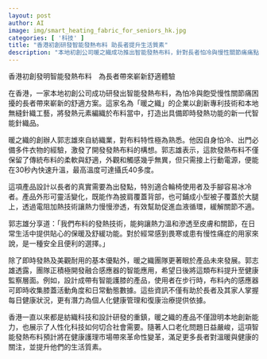 ```yaml
---
layout: post
author: AI
image: img/smart_heating_fabric_for_seniors_hk.jpg
categories: [ '科技' ]
title: "香港初創研發智能發熱布料 助長者提升生活質素"
description: "本地初創公司暖之織成功推出智能發熱布料，針對長者怕冷與慢性關節痛痛點，既保留布料柔軟舒適，亦可即時升溫，靈活變化外形貼合不同需要。創新結合感應器應用，未來可望實現健康監察與個人化復康管理，為健康護理市場帶來新氣象，共同應對人口老化挑戰。"
---
```

香港初創發明智能發熱布料　為長者帶來嶄新舒適體驗

在香港，一家本地初創公司成功研發出智能發熱布料，為怕冷與飽受慢性關節痛困擾的長者帶來嶄新的舒適方案。這家名為「暖之織」的企業以創新專利技術和本地無縫針織工藝，將發熱元素編織於布料當中，打造出具備即時發熱功能的新一代智能針織品。

暖之織的創辦人郭志雄來自紡織業，對布料特性極為熟悉。他因自身怕冷、出門必備多件衣物的經驗，激發了開發發熱布料的構想。郭志雄表示，這款發熱布料不僅保留了傳統布料的柔軟與舒適，外觀和觸感幾乎無異，但只需接上行動電源，便能在30秒內快速升溫，最高溫度可達攝氏40多度。

這項產品設計以長者的真實需要為出發點，特別適合輪椅使用者及手腳容易冰冷者。產品外形可靈活變化，既能作為披肩覆蓋背部，也可鋪成小型被子覆蓋於大腿上，透過電阻加熱技術讓熱力慢慢滲透，有效幫助促進血液循環，緩解關節不適。

郭志雄分享道：「我們布料的發熱技術，能夠讓熱力溫和滲透至皮膚和關節，在日常生活中提供貼心的保暖及舒緩功能。對於經常感到畏寒或患有慢性痛症的用家來說，是一種安全且便利的選擇。」

除了即時發熱及美觀耐用的基本優點外，暖之織團隊更著眼於產品未來發展。郭志雄透露，團隊正積極開發融合感應器的智能應用，希望日後將這類布料提升至健康監察層面。例如，設計成帶有智能護膝的產品，使用者在步行時，布料內的感應器可即時收集膝蓋活動角度和日常動態數據。這些資訊不僅有助於長者及其家人掌握每日健康狀況，更有潛力為個人化健康管理和復康治療提供依據。

香港一直以來都是紡織科技和設計研發的重鎮，暖之織的產品不僅證明本地創新能力，也展示了人性化科技如何切合社會需要。隨著人口老化問題日益嚴峻，這項智能發熱布料預計將在健康護理市場帶來革命性變革，滿足更多長者對溫暖與健康的關注，並提升他們的生活質素。